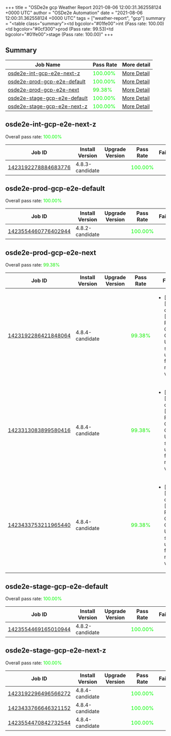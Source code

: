 +++
title = "OSDe2e gcp Weather Report 2021-08-06 12:00:31.362558124 +0000 UTC"
author = "OSDe2e Automation"
date = "2021-08-06 12:00:31.362558124 +0000 UTC"
tags = ["weather-report", "gcp"]
summary = "<table class=\"summary\"><tr><td bgcolor=\"#01fe00\"></td><td>int (Pass rate: 100.00)</td></tr><tr><td bgcolor=\"#0cf300\"></td><td>prod (Pass rate: 99.53)</td></tr><tr><td bgcolor=\"#01fe00\"></td><td>stage (Pass rate: 100.00)</td></tr></table>"
+++
## Summary

| Job Name | Pass Rate | More detail |
|----------|-----------|-------------|
|[osde2e-int-gcp-e2e-next-z](https://prow.ci.openshift.org/?job=osde2e-int-gcp-e2e-next-z)| <span style="color:#01fe00;">100.00%</span>|[More Detail](#osde2e-int-gcp-e2e-next-z)|
|[osde2e-prod-gcp-e2e-default](https://prow.ci.openshift.org/?job=osde2e-prod-gcp-e2e-default)| <span style="color:#01fe00;">100.00%</span>|[More Detail](#osde2e-prod-gcp-e2e-default)|
|[osde2e-prod-gcp-e2e-next](https://prow.ci.openshift.org/?job=osde2e-prod-gcp-e2e-next)| <span style="color:#10ef00;">99.38%</span>|[More Detail](#osde2e-prod-gcp-e2e-next)|
|[osde2e-stage-gcp-e2e-default](https://prow.ci.openshift.org/?job=osde2e-stage-gcp-e2e-default)| <span style="color:#01fe00;">100.00%</span>|[More Detail](#osde2e-stage-gcp-e2e-default)|
|[osde2e-stage-gcp-e2e-next-z](https://prow.ci.openshift.org/?job=osde2e-stage-gcp-e2e-next-z)| <span style="color:#01fe00;">100.00%</span>|[More Detail](#osde2e-stage-gcp-e2e-next-z)|



## osde2e-int-gcp-e2e-next-z

Overall pass rate: <span style="color:#01fe00;">100.00%</span>

| Job ID | Install Version | Upgrade Version | Pass Rate | Failures |
|--------|-----------------|-----------------|-----------|----------|
[1423192278884683776](https://prow.ci.openshift.org/view/gs/origin-ci-test/logs/osde2e-int-gcp-e2e-next-z/1423192278884683776) | 4.8.3-candidate |  | <span style="color:#01fe00;">100.00%</span>|



## osde2e-prod-gcp-e2e-default

Overall pass rate: <span style="color:#01fe00;">100.00%</span>

| Job ID | Install Version | Upgrade Version | Pass Rate | Failures |
|--------|-----------------|-----------------|-----------|----------|
[1423554460776402944](https://prow.ci.openshift.org/view/gs/origin-ci-test/logs/osde2e-prod-gcp-e2e-default/1423554460776402944) | 4.8.2-candidate |  | <span style="color:#01fe00;">100.00%</span>|



## osde2e-prod-gcp-e2e-next

Overall pass rate: <span style="color:#10ef00;">99.38%</span>

| Job ID | Install Version | Upgrade Version | Pass Rate | Failures |
|--------|-----------------|-----------------|-----------|----------|
[1423192286421848064](https://prow.ci.openshift.org/view/gs/origin-ci-test/logs/osde2e-prod-gcp-e2e-next/1423192286421848064) | 4.8.4-candidate |  | <span style="color:#10ef00;">99.38%</span>|<ul><li>[install] [Suite: operators] [OSD] RBAC Operator Operator Upgrade should upgrade from the replaced version</li></ul>
[1423313083899580416](https://prow.ci.openshift.org/view/gs/origin-ci-test/logs/osde2e-prod-gcp-e2e-next/1423313083899580416) | 4.8.4-candidate |  | <span style="color:#10ef00;">99.38%</span>|<ul><li>[install] [Suite: operators] [OSD] RBAC Operator Operator Upgrade should upgrade from the replaced version</li></ul>
[1423433753211965440](https://prow.ci.openshift.org/view/gs/origin-ci-test/logs/osde2e-prod-gcp-e2e-next/1423433753211965440) | 4.8.4-candidate |  | <span style="color:#10ef00;">99.38%</span>|<ul><li>[install] [Suite: operators] [OSD] RBAC Operator Operator Upgrade should upgrade from the replaced version</li></ul>



## osde2e-stage-gcp-e2e-default

Overall pass rate: <span style="color:#01fe00;">100.00%</span>

| Job ID | Install Version | Upgrade Version | Pass Rate | Failures |
|--------|-----------------|-----------------|-----------|----------|
[1423554469165010944](https://prow.ci.openshift.org/view/gs/origin-ci-test/logs/osde2e-stage-gcp-e2e-default/1423554469165010944) | 4.8.2-candidate |  | <span style="color:#01fe00;">100.00%</span>|



## osde2e-stage-gcp-e2e-next-z

Overall pass rate: <span style="color:#01fe00;">100.00%</span>

| Job ID | Install Version | Upgrade Version | Pass Rate | Failures |
|--------|-----------------|-----------------|-----------|----------|
[1423192296496566272](https://prow.ci.openshift.org/view/gs/origin-ci-test/logs/osde2e-stage-gcp-e2e-next-z/1423192296496566272) | 4.8.4-candidate |  | <span style="color:#01fe00;">100.00%</span>|
[1423433766646321152](https://prow.ci.openshift.org/view/gs/origin-ci-test/logs/osde2e-stage-gcp-e2e-next-z/1423433766646321152) | 4.8.4-candidate |  | <span style="color:#01fe00;">100.00%</span>|
[1423554470842732544](https://prow.ci.openshift.org/view/gs/origin-ci-test/logs/osde2e-stage-gcp-e2e-next-z/1423554470842732544) | 4.8.4-candidate |  | <span style="color:#01fe00;">100.00%</span>|




